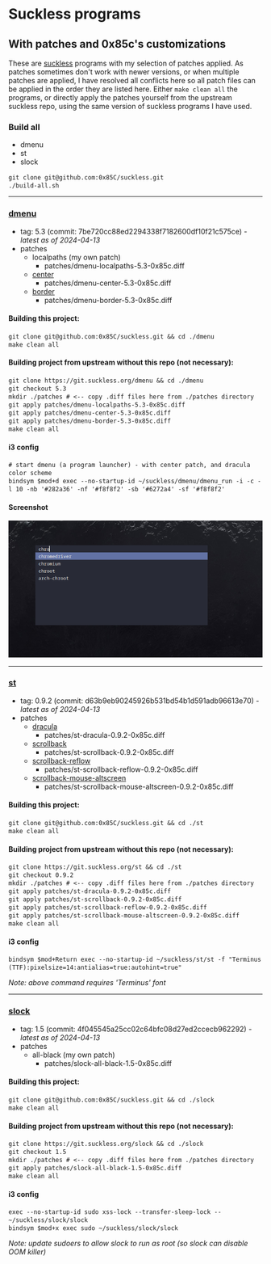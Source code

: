 # Suckless programs
## With patches and 0x85c's customizations

These are [suckless](https://suckless.org/) programs with my selection of patches applied. As patches sometimes don't work with newer versions, or when multiple patches are applied, I have resolved all conflicts here so all patch files can be applied in the order they are listed here. Either `make clean all` the programs, or directly apply the patches yourself from the upstream suckless repo, using the same version of suckless programs I have used.

### Build all

  - dmenu
  - st
  - slock

```
git clone git@github.com:0x85C/suckless.git
./build-all.sh
```

---

### [dmenu](https://tools.suckless.org/dmenu/)

  - tag: 5.3 (commit: 7be720cc88ed2294338f7182600df10f21c575ce) *- latest as of 2024-04-13*
  - patches
    - localpaths (my own patch)
      - patches/dmenu-localpaths-5.3-0x85c.diff
    - [center](https://tools.suckless.org/dmenu/patches/center/)
      - patches/dmenu-center-5.3-0x85c.diff
    - [border](https://tools.suckless.org/dmenu/patches/border/)
      - patches/dmenu-border-5.3-0x85c.diff

#### Building this project:

```
git clone git@github.com:0x85C/suckless.git && cd ./dmenu
make clean all
```

#### Building project from upstream without this repo (not necessary):

```
git clone https://git.suckless.org/dmenu && cd ./dmenu
git checkout 5.3
mkdir ./patches # <-- copy .diff files here from ./patches directory
git apply patches/dmenu-localpaths-5.3-0x85c.diff
git apply patches/dmenu-center-5.3-0x85c.diff
git apply patches/dmenu-border-5.3-0x85c.diff
make clean all
```

#### i3 config

```
# start dmenu (a program launcher) - with center patch, and dracula color scheme
bindsym $mod+d exec --no-startup-id ~/suckless/dmenu/dmenu_run -i -c -l 10 -nb '#282a36' -nf '#f8f8f2' -sb '#6272a4' -sf '#f8f8f2'
```

#### Screenshot

![dmenu screenshot](./dmenu/screenshots/dmenu_screenshot.png)

---

### [st](https://st.suckless.org/)

  - tag: 0.9.2 (commit: d63b9eb90245926b531bd54b1d591adb96613e70) *- latest as of 2024-04-13*
  - patches
    - [dracula](https://st.suckless.org/patches/scrollback/)
      - patches/st-dracula-0.9.2-0x85c.diff
    - [scrollback](https://st.suckless.org/patches/scrollback/)
      - patches/st-scrollback-0.9.2-0x85c.diff
    - [scrollback-reflow](https://st.suckless.org/patches/scrollback/)
      - patches/st-scrollback-reflow-0.9.2-0x85c.diff
    - [scrollback-mouse-altscreen](https://st.suckless.org/patches/scrollback/)
      - patches/st-scrollback-mouse-altscreen-0.9.2-0x85c.diff
  
#### Building this project:

```
git clone git@github.com:0x85C/suckless.git && cd ./st
make clean all
```

#### Building project from upstream without this repo (not necessary):

```
git clone https://git.suckless.org/st && cd ./st
git checkout 0.9.2
mkdir ./patches # <-- copy .diff files here from ./patches directory
git apply patches/st-dracula-0.9.2-0x85c.diff
git apply patches/st-scrollback-0.9.2-0x85c.diff
git apply patches/st-scrollback-reflow-0.9.2-0x85c.diff
git apply patches/st-scrollback-mouse-altscreen-0.9.2-0x85c.diff
make clean all
```

#### i3 config

```
bindsym $mod+Return exec --no-startup-id ~/suckless/st/st -f "Terminus (TTF):pixelsize=14:antialias=true:autohint=true"
```

*Note: above command requires 'Terminus' font*

---

### [slock](https://tools.suckless.org/slock/)

  - tag: 1.5 (commit: 4f045545a25cc02c64bfc08d27ed2ccecb962292) *- latest as of 2024-04-13*
  - patches
    - all-black (my own patch)
      - patches/slock-all-black-1.5-0x85c.diff
  
#### Building this project:

```
git clone git@github.com:0x85C/suckless.git && cd ./slock
make clean all
```

#### Building project from upstream without this repo (not necessary):

```
git clone https://git.suckless.org/slock && cd ./slock
git checkout 1.5
mkdir ./patches # <-- copy .diff files here from ./patches directory
git apply patches/slock-all-black-1.5-0x85c.diff
make clean all
```

#### i3 config

```
exec --no-startup-id sudo xss-lock --transfer-sleep-lock -- ~/suckless/slock/slock
bindsym $mod+x exec sudo ~/suckless/slock/slock
```

*Note: update sudoers to allow slock to run as root (so slock can disable OOM killer)*
